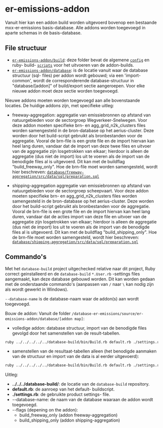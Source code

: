 # er-emissions-addon

Vanuit hier kan een addon build worden uitgevoerd bovenop een bestaande mxx-er-emissions basis-database. Alle addons worden toegevoegd in aparte schemas in de basis-database.


## File structuur

* [`er-emissions-addon/build`](build/): deze folder bevat de algemene [`config`](build/config/) en ruby- build- [`scripts`](build/scripts/) voor het uitvoeren van de addon-builds.
* [`er-emissions-addon/database`](database/): is de locatie vanuit waar de database structuur (sql- files) per addon wordt gebouwd; via een  'import-common', wordt de corresponderende database-structuur in "database/[addon]" of build/export sectie aangeroepen. Voor elke nieuwe addon moet deze sectie worden toegevoegd.

Nieuwe addons moeten worden toegevoegd aan alle bovenstaande locaties. De huidige addons zijn, met specifieke uitleg: 
- freeway-aggregation:
	aggregatie van emissiebronnen op afstand van natuurgebieden voor de sectorgroep Wegverkeer-Snelwegen.
	Voor deze addon moeten specifieke brn- en agg_grid_n2k_clusters files worden samengesteld in de bron-database op het aerius-cluster. Deze worden door het build-script gebruikt als bronbestanden voor de aggregatie. Vooral de brn-file is een grote file en de import hiervan kan heel lang duren, vandaar dat de import van deze twee files en uitvoer van de aggregatie zijn losgetrokken van elkaar; hierdoor is alleen de aggregatie (dus niet de import) los uit te voeren als de import van de benodigde files al is uitgevoerd. Dit kan met de buildflag "build_freeway_only".
	Hoe de brn-file moet worden samengesteld, wordt hier beschreven: [`database/freeway-aggregation/src/data/sql/preparation.sql`](database/freeway-aggregation/src/data/sql/preparation.sql)

- shipping-aggregation
	aggregatie van emissiebronnen op afstand van natuurgebieden voor de sectorgroep scheepvaart.
	Voor deze addon moeten specifieke brn- en agg_grid_n2k_clusters files worden samengesteld in de bron-database op het aerius-cluster. Deze worden door het build-script gebruikt als bronbestanden voor de aggregatie. Vooral de brn-file is een grote file en de import hiervan kan heel lang duren, vandaar dat de acties import van deze file en uitvoer van de aggregatie zijn losgetrokken van elkaar; hierdoor is alleen de aggregatie (dus niet de import) los uit te voeren als de import van de benodigde files al is uitgevoerd. Dit kan met de buildflag "build_shipping_only".
	Hoe de brn-file moet worden samengesteld, wordt hier beschreven: [`database/shipping-aggregation/src/data/sql/preparation.sql`](database/shipping-aggregation/src/data/sql/preparation.sql)


## Commando's

Met het `database-build` project uitgechecked relative naar dit project, Ruby correct geinstalleerd en de `database-build` `*.User.rb` -settings files aangemaakt, kan deze database gebouwd worden.
Dit kan worden gedaan met de onderstaande commando's (aanpassen van `/` naar `\` kan nodig zijn als wordt gewerkt in Windows).

`--database-name` is de database-naam waar de addon(s) aan wordt toegevoegd.

Bouw de addon:
Vanuit de folder `/database-er-emissions/source/er-emissions-addon/database/[addon map]`:

* volledige addon: database structuur, import van de benodigde files gevolgd door het samenstellen van de result-tabellen.
```sh
ruby ../../../../../database-build/bin/Build.rb default.rb ./settings.rb --database-name '[database name]'
```

* samenstellen van de resultaat-tabellen alleen (het benodigde aanmaken van de structuur en import van de data is al eerder uitgevoerd):
```sh
ruby ../../../../../database-build/bin/Build.rb default.rb ./settings.rb --database-name '-[database name]' --flags [flag]
```

Uitleg: 
* **../../../database-build/**: de locatie van de `database-build` repository.
* **default.rb**: de aanroep van het default- buildscript.
* **./settings.rb**: de gebruikte product settings- file.
* --database-name: de naam van de database waaraan de addon wordt toegevoegd.
* --flags (depening on the addon): 
	- build_freeway_only (addon freeway-aggregation)
	- build_shipping_only (addon shipping-aggregation)
